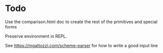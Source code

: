# Todo

Use the comparison.html doc to create the rest of the primitives and special forms

Preserve environment in REPL.

See https://mgattozzi.com/scheme-parser for how to write a good input line